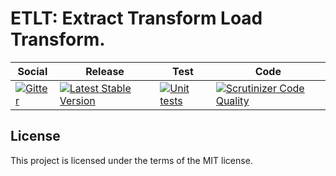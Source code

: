 # ETLT: Extract Transform Load Transform.

<table>
    <thead>
        <tr>
            <th>Social</th>
            <th>Release</th>
            <th>Test</th>
            <th>Code</th>
        </tr>
    </thead>
    <tbody>
        <tr>
            <td>
                <a href="https://gitter.im/SetBased/py-etlt?utm_source=badge&utm_medium=badge&utm_campaign=pr-badge&utm_content=badge">
                    <img src="https://badges.gitter.im/SetBased/py-etlt.svg" alt="Gitter"/>
                </a>
            </td>
            <td>
                <a href="https://badge.fury.io/py/ETLT">
                    <img src="https://badge.fury.io/py/ETLT.svg" alt="Latest Stable Version"/>
                </a>
            </td>
            <td>
                <a href="https://github.com/PyETLT/etlt/actions/workflows/unit.yml">
                    <img src="https://github.com/PyETLT/etlt/actions/workflows/unit.yml/badge.svg" alt="Unit tests"/>
                </a>
            </td>
            <td>
                <a href="https://scrutinizer-ci.com/g/PyETLT/etlt/?branch=master">
                    <img src="https://scrutinizer-ci.com/g/PyETLT/etlt/badges/quality-score.png?b=master" alt="Scrutinizer Code Quality"/>
                </a>
            </td>
        </tr>
    </tbody>
</table>

## License

This project is licensed under the terms of the MIT license.
